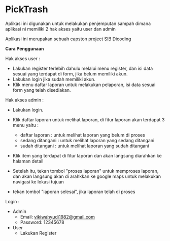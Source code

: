 # PickTrash

Aplikasi ini digunakan untuk melakukan penjemputan sampah dimana aplikasi ni memiliki 2 hak akses yaitu user dan admin

Aplikasi ini merupakan sebuah capston project SIB Dicoding

**Cara Penggunaan**

Hak akses user :

  * Lakukan register terlebih dahulu melalui menu register, dan isi data sesuai yang terdapat di form, jika belum memiliki akun.
  * Lakukan login jika sudah memiliki akun.
  * Klik menu daftar laporan untuk melakukan pelaporan, isi data sesuai form yang telah disediakan.
  
Hak akses admin :

  * Lakukan login.
  * Klik daftar laporan untuk melihat laporan, di fitur laporan akan terdapat 3 menu yaitu :
  
    * daftar laporan : untuk melihat laporan yang belum di proses
    * sedang ditangani : untuk melihat laporan yang sedang ditangani
    * sudah ditangani : untuk melihat laporan yang sudah ditangani
  
  * Klik item yang terdapat di fitur laporan dan akan langsung diarahkan ke halaman detail
  * Setelah itu, tekan tombol "proses laporan" untuk memproses laporan, dan akan langsung akan di arahkkan ke google maps untuk melakukan navigasi
    ke lokasi tujuan
  * tekan tombol "laporan selesai", jika laporan telah di proses


Login :
 * Admin
   - Email: vikiwahyudi1982@gmail.com
   - Password: 12345678
 * User
   - Lakukan Register 
  
